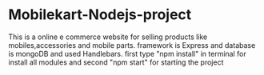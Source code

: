 # Mobilekart-Nodejs-project
This is a online e commerce website for selling products like mobiles,accessories and mobile parts. framework is Express and database is mongoDB and used Handlebars.
first type "npm install" in terminal for install all modules
and second "npm start" for starting the project
